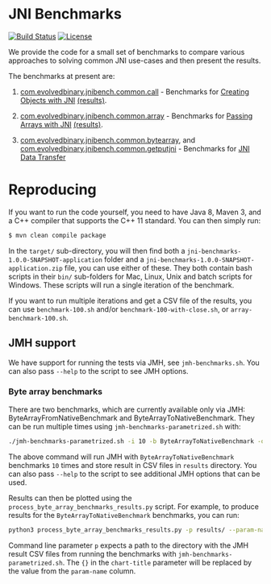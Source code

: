 # JNI Benchmarks

[![Build Status](https://dl.circleci.com/status-badge/img/gh/evolvedbinary/jni-benchmarks/tree/main.svg?style=svg)](https://dl.circleci.com/status-badge/redirect/gh/evolvedbinary/jni-benchmarks/tree/main)
[![License](https://img.shields.io/badge/license-BSD%203-blue.svg)](https://opensource.org/licenses/BSD-3-Clause)

We provide the code for a small set of benchmarks to compare various approaches
to solving common JNI use-cases and then present the results.

The benchmarks at present are:

1. [com.evolvedbinary.jnibench.common.call](tree/main/src/main/java/com/evolvedbinary/jnibench/common/call) -
  Benchmarks for [Creating Objects with JNI](ObjectCreationBenchmarks.md)
  [(results)](ObjectCreationBenchmarks.md#object-creation-results).

2. [com.evolvedbinary.jnibench.common.array](tree/main/src/main/java/com/evolvedbinary/jnibench/common/array) -
  Benchmarks for [Passing Arrays with JNI](ArrayPassingBenchmarks.md)
  [(results)](ArrayPassingBenchmarks.md#array-passing-results).

3. [com.evolvedbinary.jnibench.common.bytearray](tree/main/src/main/java/com/evolvedbinary/jnibench/common/bytearray), and [com.evolvedbinary.jnibench.common.getputjni](tree/main/src/main/java/com/evolvedbinary/jnibench/common/getputjni) - Benchmarks for [JNI Data Transfer](DataBenchmarks.md)

# Reproducing

If you want to run the code yourself, you need to have Java 8, Maven 3, and a
C++ compiler that supports the C++ 11 standard. You can then simply run:

```bash
$ mvn clean compile package
```

In the `target/` sub-directory, you will then find both a
`jni-benchmarks-1.0.0-SNAPSHOT-application` folder and a
`jni-benchmarks-1.0.0-SNAPSHOT-application.zip` file, you can use either of
these. They both contain bash scripts in their `bin/` sub-folders for Mac,
Linux, Unix and batch scripts for Windows. These scripts will run a single
iteration of the benchmark.

If you want to run multiple iterations and get a CSV file of the results, you
can use `benchmark-100.sh` and/or `benchmark-100-with-close.sh`, or
`array-benchmark-100.sh`.

## JMH support

We have support for running the tests via JMH, see `jmh-benchmarks.sh`. You can
also pass `--help` to the script to see JMH options.

### Byte array benchmarks

There are two benchmarks, which are currently available only via JMH:
ByteArrayFromNativeBenchmark and ByteArrayToNativeBenchmark. They can be run
multiple times using `jmh-benchmarks-parametrized.sh` with:

```bash
./jmh-benchmarks-parametrized.sh -i 10 -b ByteArrayToNativeBenchmark -o results/ -f csv
```

The above command will run JMH with `ByteArrayToNativeBenchmark` benchmarks `10` times and store result in CSV files in `results` directory. You can also pass `--help` to the script to see additional JMH options that can be used.

Results can then be plotted using the `process_byte_array_benchmarks_results.py` script. For example, to produce results for the `ByteArrayToNativeBenchmark` benchmarks, you can run:
```bash
python3 process_byte_array_benchmarks_results.py -p results/ --param-name "Param: keySize" --chart-title "Performance comparison of passing byte array with {} bytes via JNI"
```

Command line parameter `p` expects a path to the directory with the JMH result CSV files from running the benchmarks with `jmh-benchmarks-parametrized.sh`.
The `{}` in the `chart-title` parameter will be replaced by the value from the `param-name` column.
